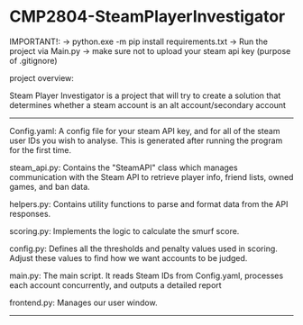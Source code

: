 # CMP2804-SteamPlayerInvestigator

IMPORTANT!:
-> python.exe -m pip install requirements.txt
-> Run the project via Main.py
-> make sure not to upload your steam api key (purpose of .gitignore)

project overview: 

Steam Player Investigator is a project that will try to create a solution that determines whether a steam account is an alt account/secondary account

---

Config.yaml: A config file for your steam API key, and for all of the steam user IDs you wish to analyse. This is generated after running the program for the first time.

steam_api.py: Contains the "SteamAPI" class which manages communication with the Steam API to retrieve player info, friend lists, owned games, and ban data.

helpers.py: Contains utility functions to parse and format data from the API responses.

scoring.py: Implements the logic to calculate the smurf score.

config.py: Defines all the thresholds and penalty values used in scoring. Adjust these values to find how we want accounts to be judged.

main.py: The main script. It reads Steam IDs from Config.yaml, processes each account concurrently, and outputs a detailed report

frontend.py: Manages our user window.

---